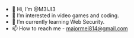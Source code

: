 - 👋 Hi, I’m @M3IJI3
- 👀 I’m interested in video games and coding.
- 🌱 I’m currently learning Web Security.
- 📫 How to reach me - majormei814@gmail.com

<!---
M3IJI3/M3IJI3 is a ✨ special ✨ repository because its `README.md` (this file) appears on your GitHub profile.
You can click the Preview link to take a look at your changes.
--->

